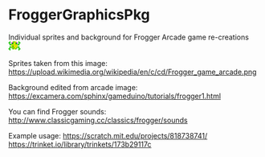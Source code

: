# FroggerGraphicsPkg
Individual sprites and background for Frogger Arcade game re-creations
![frog sprite](https://github.com/nguyenchloet/FroggerGraphicsPkg/blob/main/frog1.png)

Sprites taken from this image: https://upload.wikimedia.org/wikipedia/en/c/cd/Frogger_game_arcade.png

Background edited from arcade image: https://excamera.com/sphinx/gameduino/tutorials/frogger1.html

You can find Frogger sounds: http://www.classicgaming.cc/classics/frogger/sounds

Example usage: https://scratch.mit.edu/projects/818738741/
               https://trinket.io/library/trinkets/173b29117c
